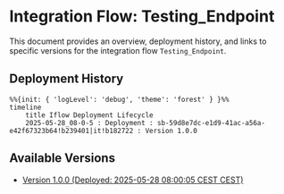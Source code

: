 # Integration Flow: Testing_Endpoint

This document provides an overview, deployment history, and links to specific versions for the integration flow `Testing_Endpoint`.

## Deployment History
<!-- DEPLOYMENT_TIMELINE_START -->
```mermaid
%%{init: { 'logLevel': 'debug', 'theme': 'forest' } }%%
timeline
    title Iflow Deployment Lifecycle
    2025-05-28_08-0-5 : Deployment : sb-59d8e7dc-e1d9-41ac-a56a-e42f67323b64!b239401|it!b182722 : Version 1.0.0
```
<!-- DEPLOYMENT_TIMELINE_END -->

## Available Versions
<!-- VERSION_LINKS_START -->
- [Version 1.0.0 (Deployed: 2025-05-28 08:00:05 CEST CEST)](./1.0.0/readme.md)
<!-- VERSION_LINKS_END -->